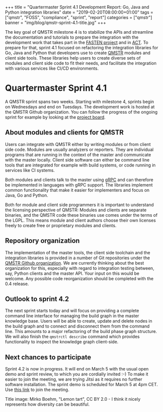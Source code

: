 +++
title = "Quartermaster Sprint 4.1 Development Report: Go, Java and Python integration libraries"
date = "2019-02-20T08:00:00+01:00"
tags = ["qmstr", "FOSS", "compliance", "sprint", "report"]
categories = ["qmstr"]
banner = "img/blog/qmstr-sprint-4.1-title.jpg"
+++

The key goal of QMSTR milestone 4 is to stabilize the APIs and
streamline the documentation and tutorials to prepare the integration
with the development work that takes part in
the [FASTEN project](https://www.fasten-project.eu/) and
in
[ACT](https://www.linuxfoundation.org/press-release/2018/12/the-linux-foundation-to-launch-new-tooling-project-to-improve-open-source-compliance/). To
prepare for that, sprint 4.1 focused on refactoring the integration
libraries for Go, Java and Python that developers use to
create [QMSTR](https://github.com/QMSTR) modules and client side
tools. These libraries help users to create diverse sets of modules
and client side code to fit their needs, and facilitate the
integration with various services like CI/CD environments.

<!--more-->

# Quartermaster Sprint 4.1

A QMSTR sprint spans two weeks. Starting with milestone 4, sprints
begin on Wednesdays and end on Tuesdays. The development work is
hosted at the QMSTR Github organization. You can follow the progress
of the ongoing sprint for example by looking at
the [project board](https://github.com/orgs/QMSTR/projects/1).

## About modules and clients for QMSTR

Users can integrate with QMSTR either by writing modules or from
client side code. Modules are usually analyzers or reporters. They are
individual programs that are running in the context of the master and
communicate with the master locally. Client side software can either
be command line tools that are integrated for example with build
systems, or code running in services like CI systems.

Both modules and clients talk to the master
using [gRPC](https://grpc.io/) and can therefore be implemented in
languages with gRPC support. The libraries implement common
functionality that make it easier for implementers and focus on Java,
Go and Python.

Both for module and client side programmers it is important to
understand the licensing perspective of QMSTR: Modules and clients are
separate binaries, and the QMSTR code these binaries use comes under
the terms of the LGPL. This means module and client authors choose their own
licenses freely to create free or proprietary modules and clients.

## Repository organization

The implementation of the master tools, the client side toolchain and
the integration libraries is provided in a number of Git repositories
under the [QMSTR Github organization](https://github.com/QMSTR). We
are currently thinking about the best organization for this,
especially with regard to integration testing between, say, Python
clients and the master API. Your input on this would be welcome. Any
possible code reorganization should be completed with the 0.4 release.

## Outlook to sprint 4.2

The next sprint starts today and will focus on
providing a complete command line interface for managing the build
graph in the master knowledge base. Users will be able to create,
update and delete nodes in the build graph and to connect and
disconnect them from the command line. This amounts to a major
refactoring of the build phase graph structure. We will also finish
the `qmstrctl describe` command which provides functionality to
inspect the knowledge graph client-side.

## Next chances to participate

Sprint 4.2 is now in progress. It will end on March 5 with the usual
open demo and sprint review, to which you are cordially invited :-) To
make it easier to join the meeting, we are trying Jitsi as it requires
no further software installation. The sprint demo is scheduled for
March 5 at 4pm CET. Use [this link](https://meet.jit.si/Quartermaster)
to join the meeting.

Title image: Mirko Boehm, "Lemon tart", CC BY 2.0 - I think it nicely
represents how diversity can be beautiful.
